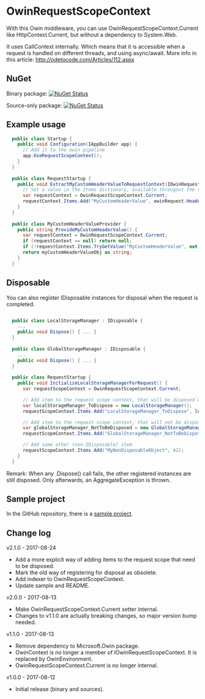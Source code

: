 # OwinRequestScopeContext

With this Owin middleware, you can use OwinRequestScopeContext.Current like HttpContext.Current, but without a dependency to System.Web.

It uses CallContext internally. Which means that it is accessible when a request is handled on different threads, and using async/await.
More info in this article: http://odetocode.com/Articles/112.aspx

## NuGet

Binary package: [![NuGet Status](http://img.shields.io/nuget/v/DavidLievrouw.OwinRequestScopeContext.svg?style=flat-square)](https://www.nuget.org/packages/DavidLievrouw.OwinRequestScopeContext/)

Source-only package: [![NuGet Status](http://img.shields.io/nuget/v/DavidLievrouw.OwinRequestScopeContext.Sources.svg?style=flat-square)](https://www.nuget.org/packages/DavidLievrouw.OwinRequestScopeContext.Sources/)

## Example usage
```cs
  public class Startup {
    public void Configuration(IAppBuilder app) {
      // Add it to the owin pipeline
      app.UseRequestScopeContext();
    }
  }
  
  public class RequestStartup {
    public void ExtractMyCustomHeaderValueToRequestContext(IOwinRequest owinRequest) {
      // Set a value in the Items dictionary, available througout the request
      var requestContext = OwinRequestScopeContext.Current;
      requestContext.Items.Add("MyCustomHeaderValue", owinRequest.Headers["MyCustomHeader"]);
    }
  }
  
  public class MyCustomHeaderValueProvider {
    public string ProvideMyCustomHeaderValue() {
      var requestContext = OwinRequestScopeContext.Current;
      if (requestContext == null) return null;
      if (!requestContext.Items.TryGetValue("MyCustomHeaderValue", out object myCustomHeaderValueObj)) return null;
      return myCustomHeaderValueObj as string;
    }
  }
```

## Disposable

You can also register IDisposable instances for disposal when the request is completed. 
```cs

  public class LocalStorageManager : IDisposable {
    ...
    public void Dispose() { ... }
  }
  
  public class GlobalStorageManager : IDisposable {
    ...
    public void Dispose() { ... }
  }
  
  public class RequestStartup {
    public void InitializeLocalStorageManagerForRequest() {
      var requestScopeContext = OwinRequestScopeContext.Current;

      // Add item to the request scope context, that will be disposed when the requests completes
      var localStorageManager_ToDispose = new LocalStorageManager();
      requestScopeContext.Items.Add("LocalStorageManager_ToDispose", localStorageManager_ToDispose, true);

      // Add item to the request scope context, that will not be disposed when the requests completes
      var globalStorageManager_NotToBeDisposed = new GlobalStorageManager();
      requestScopeContext.Items.Add("GlobalStorageManager_NotToBeDisposed", globalStorageManager_NotToBeDisposed, false);

      // Add some other (non-IDisposable) item
      requestScopeContext.Items.Add("MyNonDisposableObject", 42);
    }
  }
```

Remark: When any .Dispose() call fails, the other registered instances are still disposed. Only afterwards, an AggregateException is thrown.

## Sample project

In the GitHub repository, there is a [sample project](https://github.com/DavidLievrouw/OwinRequestScopeContext/tree/master/src/Sample).

## Change log

v2.1.0 - 2017-08-24
- Add a more explicit way of adding items to the request scope that need to be disposed.
- Mark the old way of registering for disposal as obsolete.
- Add indexer to OwinRequestScopeContext.
- Update sample and README.

v2.0.0 - 2017-08-13
- Make OwinRequestScopeContext.Current setter internal.
- Changes to v1.1.0 are actually breaking changes, so major version bump needed.

v1.1.0 - 2017-08-13
- Remove dependency to Microsoft.Owin package.
- OwinContext is no longer a member of IOwinRequestScopeContext. It is replaced by OwinEnvironment.
- OwinRequestScopeContext.Current is no longer internal.

v1.0.0 - 2017-08-12
- Initial release (binary and sources).